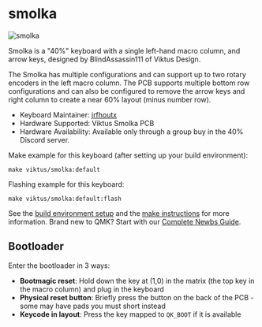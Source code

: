 # smolka

![smolka](https://i.imgur.com/5A84GVJh.png)

Smolka is a "40%" keyboard with a single left-hand macro column, and arrow keys, designed by BlindAssassin111 of Viktus Design.

The Smolka has multiple configurations and can support up to two rotary encoders in the left macro column. The PCB supports multiple bottom row configurations and can also be configured to remove the arrow keys and right column to create a near 60% layout (minus number row).


* Keyboard Maintainer: [jrfhoutx](https://github.com/yourusername)
* Hardware Supported: Viktus Smolka PCB
* Hardware Availability: Available only through a group buy in the 40% Discord server. 

Make example for this keyboard (after setting up your build environment):

    make viktus/smolka:default

Flashing example for this keyboard:

    make viktus/smolka:default:flash

See the [build environment setup](https://docs.qmk.fm/#/getting_started_build_tools) and the [make instructions](https://docs.qmk.fm/#/getting_started_make_guide) for more information. Brand new to QMK? Start with our [Complete Newbs Guide](https://docs.qmk.fm/#/newbs).

## Bootloader

Enter the bootloader in 3 ways:

* **Bootmagic reset**: Hold down the key at (1,0) in the matrix (the top key in the macro column) and plug in the keyboard
* **Physical reset button**: Briefly press the button on the back of the PCB - some may have pads you must short instead
* **Keycode in layout**: Press the key mapped to `QK_BOOT` if it is available
